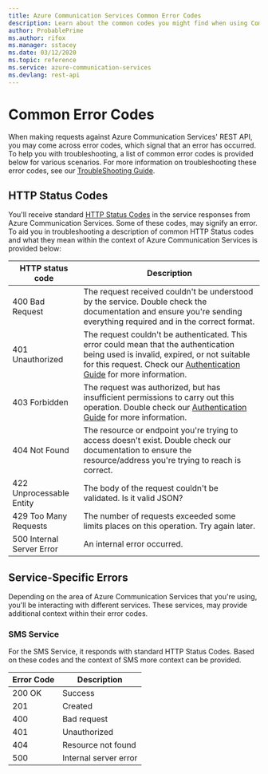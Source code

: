 ```yaml
---
title: Azure Communication Services Common Error Codes
description: Learn about the common codes you might find when using Communication Services REST APIs
author: ProbablePrime
ms.author: rifox
ms.manager: sstacey
ms.date: 03/12/2020
ms.topic: reference
ms.service: azure-communication-services
ms.devlang: rest-api
---
```

# Common Error Codes

When making requests against Azure Communication Services' REST API, you may come across error codes, which signal that an error has occurred. To help you with troubleshooting, a list of common error codes is provided below for various scenarios. For more information on troubleshooting these error codes, see our [TroubleShooting Guide](https://docs.microsoft.com/azure/communication-services/concepts/troubleshooting-info).

## HTTP Status Codes

You'll receive standard [HTTP Status Codes](https://www.w3.org/Protocols/HTTP/HTRESP.html) in the service responses from Azure Communication Services. Some of these codes, may signify an error. To aid you in troubleshooting a description of common HTTP Status codes and what they mean within the context of Azure Communication Services is provided below:

| HTTP status code          | Description                                                                                                                                                                                                                      |
| ------------------------- | -------------------------------------------------------------------------------------------------------------------------------------------------------------------------------------------------------------------------------- |
| 400 Bad Request           | The request received couldn't be understood by the service. Double check the documentation and ensure you're sending everything required and in the correct format.                                                              |
| 401 Unauthorized          | The request couldn't be authenticated. This error could mean that the authentication being used is invalid, expired, or not suitable for this request. Check our [Authentication Guide](authentication.md) for more information. |
| 403 Forbidden             | The request was authorized, but has insufficient permissions to carry out this operation. Double check our [Authentication Guide](authentication.md) for more information.                                                       |
| 404 Not Found             | The resource or endpoint you're trying to access doesn't exist. Double check our documentation to ensure the resource/address you're trying to reach is correct.                                                                 |
| 422 Unprocessable Entity  | The body of the request couldn't be validated. Is it valid JSON?                                                                                                                                                                 |
| 429 Too Many Requests     | The number of requests exceeded some limits places on this operation. Try again later.                                                                                                                                           |
| 500 Internal Server Error | An internal error occurred.                                                                                                                                                                                                      |

## Service-Specific Errors

Depending on the area of Azure Communication Services that you're using, you'll be interacting with different services. These services, may provide additional context within their error codes.

### SMS Service

For the SMS Service, it responds with standard HTTP Status Codes. Based on these codes and the context of SMS more context can be provided.

| Error Code | Description|
| ---------- | --------------------- |
| 200 OK     | Success               |
| 201        | Created               | Request has been accepted.                                                                                                                                                                        |
| 400        | Bad request           | Invalid request data.                                                                                                                                                                             |
| 401        | Unauthorized          | Your request was either missing authentication, or the authentication provided doesn't allow for sending an SMS. Double check our [Authentication Guide](authentication.md) for more information. |
| 404        | Resource not found    | The resource or endpoint you're trying to access doesn't exist. Double check our documentation to ensure the resource/address you're trying to reach is correct.                                  |
| 500        | Internal server error | No authentication was found or unknown error occurred Double check our [Authentication Guide](authentication.md) for more information.                                                            |

